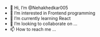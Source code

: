 - 👋 Hi, I’m @Nehakhedkar005
- 👀 I’m interested in Frontend programming
- 🌱 I’m currently learning React
- 💞️ I’m looking to collaborate on ...
- 📫 How to reach me ...

<!---
Nehakhedkar005/Nehakhedkar005 is a ✨ special ✨ repository because its `README.md` (this file) appears on your GitHub profile.
You can click the Preview link to take a look at your changes.
--->
